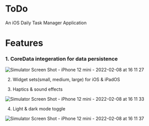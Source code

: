 # ToDo
An iOS Daily Task Manager Application
# Features
### 1. CoreData integeration for data persistence

 ![Simulator Screen Shot - iPhone 12 mini - 2022-02-08 at 16 11 27](https://user-images.githubusercontent.com/87484626/154986027-373046da-dac6-4e61-bdd3-5c76c100043b.png)


2. Widget sets(small, medium, large) for iOS & iPadOS


3. Haptics & sound effects

![Simulator Screen Shot - iPhone 12 mini - 2022-02-08 at 16 11 33](https://user-images.githubusercontent.com/87484626/154986116-cb170741-7e84-4613-ae0b-1a8d4f916d6b.png)



4. Light & dark mode toggle

![Simulator Screen Shot - iPhone 12 mini - 2022-02-08 at 16 11 37](https://user-images.githubusercontent.com/87484626/154971877-22810609-f0eb-4f8f-967f-d44d1a6a029a.png)
